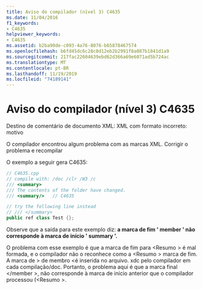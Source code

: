 ```yaml
---
title: Aviso do compilador (nível 3) C4635
ms.date: 11/04/2016
f1_keywords:
- C4635
helpviewer_keywords:
- C4635
ms.assetid: b2ba90de-c093-4a76-8076-b65878467574
ms.openlocfilehash: b6fd45dc6c28c0d12eb2b2991f8a087b1841d1a9
ms.sourcegitcommit: 217fac22604639ebd62d366a69e6071ad5b724ac
ms.translationtype: MT
ms.contentlocale: pt-BR
ms.lasthandoff: 11/19/2019
ms.locfileid: "74189141"
---
```

# <a name="compiler-warning-level-3-c4635"></a>Aviso do compilador (nível 3) C4635

Destino de comentário de documento XML: XML com formato incorreto: motivo

O compilador encontrou algum problema com as marcas XML.  Corrigir o problema e recompilar

O exemplo a seguir gera C4635:

```cpp
// C4635.cpp
// compile with: /doc /clr /W3 /c
/// <summary>
/// The contents of the folder have changed.
/// <summary/>   // C4635

// try the following line instead
// /// </summary>
public ref class Test {};
```

Observe que a saída para este exemplo diz: **a marca de fim ' member ' não corresponde à marca de início ' summary '.**

O problema com esse exemplo é que a marca de fim para \<Resumo > é mal formada, e o compilador não o reconhece como a \<Resumo > marca de fim.  A marca de > de membro \<é inserida no arquivo. xdc pelo compilador em cada compilação/doc.  Portanto, o problema aqui é que a marca final \</member >, não corresponde à marca de início anterior que o compilador processou (\<Resumo >.